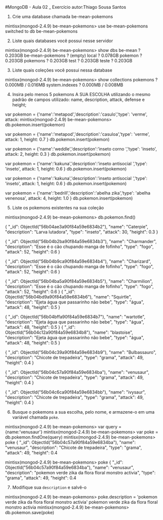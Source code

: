 
#MongoDB - Aula 02 _ Exercício
autor:Thiago Sousa Santos


1. Crie uma database chamada be-mean-pokemons


mintisx(mongod-2.4.9) be-mean-pokemons> use be-mean-pokemons
switched to db be-mean-pokemons



2. Liste quais databases você possui nesse servidor	

mintisx(mongod-2.4.9) be-mean-pokemons> show dbs
be-mean          ? 0.203GB
be-mean-pokemons ? (empty)
local            ? 0.078GB
pokemon          ? 0.203GB
pokemons         ? 0.203GB
test             ? 0.203GB
teste            ? 0.203GB

3. Liste quais coleções você possui nessa database	

mintisx(mongod-2.4.9) be-mean-pokemons> show collections
pokemons       ? 0.000MB / 0.016MB
system.indexes ? 0.000MB / 0.008MB



4. Insira pelo menos 5 pokemons A SUA ESCOLHA utilizando o mesmo padrão de campos utilizado: name, description, attack, defense e height;

var pokemon = {'name':'metapod','description':'casulo','type': 'verme', attack: 
mintisx(mongod-2.4.9) be-mean-pokemons>
db.pokemon.insert(pokemon)

 var pokemon = {'name':'metapod','description':'casuloa','type': 'verme', attack: 1, height: 0.7 }
db.pokemon.insert(pokemon)



var pokemon = {'name':'weddle','description':'inseto corno ','type': 'inseto', attack: 2, height: 0.3 }
 db.pokemon.insert(pokemon)



var pokemon = {'name':'kakuna','description':'inseto antisocial ','type': 'inseto', attack: 1, height: 0.6 }
 db.pokemon.insert(pokemon)


var pokemon = {'name':'kakuna','description':'inseto antisocial ','type': 'inseto', attack: 1, height: 0.6 }
 db.pokemon.insert(pokemon)


var pokemon = {'name':'bedrill','description':'abelha zika','type': 'abelha venenosa', attack: 4, height: 1.0 }
 db.pokemon.insert(pokemon)



5. Liste os pokemons existentes na sua coleção



mintisx(mongod-2.4.9) be-mean-pokemons> db.pokemon.find()

{
  "_id": ObjectId("56b04ae3a90f84a59e6834b2"),
  "name": "Caterpie",
  "description": "Larva lutadora",
  "type": "inseto",
  "attack": 30,
  "height": 0.3
}

{
  "_id": ObjectId("56b04b2ba90f84a59e6834b3"),
  "name": "Charmander",
  "description": "Esse é o cão chupando manga de fofinho",
  "type": "fogo",
  "attack": 52,
  "height": 0.6
}

{
  "_id": ObjectId("56b04b9ca90f84a59e6834b4"),
  "name": "Charizard",
  "description": "Esse é o cão chupando manga de fofinho",
  "type": "fogo",
  "attack": 52,
  "height": 0.6
}

{
  "_id": ObjectId("56b04ba5a90f84a59e6834b5"),
  "name": "Charmilion",
  "description": "Esse é o cão chupando manga de fofinho",
  "type": "fogo",
  "attack": 52,
  "height": 0.6
}
{
  "_id": ObjectId("56b04bd9a90f84a59e6834b6"),
  "name": "Squirtle",
  "description": "Ejeta água que passarinho não bebe",
  "type": "água",
  "attack": 48,
  "height": 0.5
}

{
  "_id": ObjectId("56b04bffa90f84a59e6834b7"),
  "name": "wartotle",
  "description": "Ejeta água que passarinho não bebe",
  "type": "água",
  "attack": 48,
  "height": 0.5
}
{
  "_id": ObjectId("56b04c12a90f84a59e6834b8"),
  "name": "blastoise",
  "description": "Ejeta água que passarinho não bebe",
  "type": "água",
  "attack": 48,
  "height": 0.5
}

{
  "_id": ObjectId("56b04c39a90f84a59e6834b9"),
  "name": "Bulbassauro",
  "description": "Chicote de trepadeira",
  "type": "grama",
  "attack": 49,
  "height": 0.4
}

{
  "_id": ObjectId("56b04c57a90f84a59e6834ba"),
  "name": "venusaur",
  "description": "Chicote de trepadeira",
  "type": "grama",
  "attack": 49,
  "height": 0.4
}

{
  "_id": ObjectId("56b04c6ca90f84a59e6834bb"),
  "name": "ivysaur",
  "description": "Chicote de trepadeira",
  "type": "grama",
  "attack": 49,
  "height": 0.4
}


6. Busque o pokemons a sua escolha, pelo nome, e armazene-o em uma variável chamada `poke`.

mintisx(mongod-2.4.9) be-mean-pokemons> var query = {name:'venusaur'}
mintisx(mongod-2.4.9) be-mean-pokemons> var poke = db.pokemon.findOne(query)
mintisx(mongod-2.4.9) be-mean-pokemons> poke
{
  "_id": ObjectId("56b04c57a90f84a59e6834ba"),
  "name": "venusaur",
  "description": "Chicote de trepadeira",
  "type": "grama",
  "attack": 49,
  "height": 0.4


mintisx(mongod-2.4.9) be-mean-pokemons> poke
{
  "_id": ObjectId("56b04c57a90f84a59e6834ba"),
  "name": "venusaur",
  "description": "pokemon verde zika da flora floral monstro activia",
  "type": "grama",
  "attack": 49,
  "height": 0.4


7. Modifique sua `description` e salvê-o


mintisx(mongod-2.4.9) be-mean-pokemons> poke.description = 'pokemon verde zika da flora floral monstro activia'
pokemon verde zika da flora floral monstro activia
mintisx(mongod-2.4.9) be-mean-pokemons> db.pokemon.save(poke)
